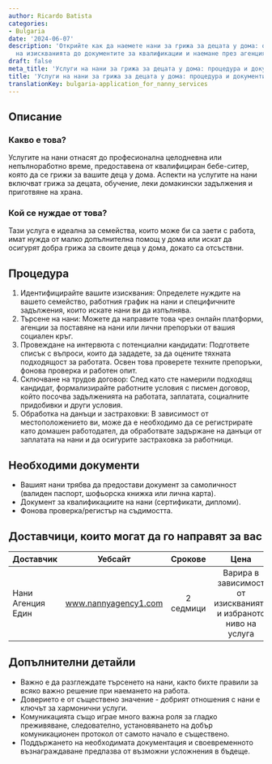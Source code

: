 ```yaml
---
author: Ricardo Batista
categories:
- Bulgaria
date: '2024-06-07'
description: 'Открийте как да наемете нани за грижа за децата у дома: от идентифициране
  на изискванията до документите за квалификации и наемане през агенция за нани.'
draft: false
meta_title: 'Услуги на нани за грижа за децата у дома: процедура и документи'
title: 'Услуги на нани за грижа за децата у дома: процедура и документи'
translationKey: bulgaria-application_for_nanny_services
---
```



## Описание
### Какво е това?
Услугите на нани отнасят до професионална целодневна или непълноработно време, предоставена от квалифициран бебе-ситер, която да се грижи за вашите деца у дома. Аспекти на услугите на нани включват грижа за децата, обучение, леки домакински задължения и приготвяне на храна.

### Кой се нуждае от това?
Тази услуга е идеална за семейства, които може би са заети с работа, имат нужда от малко допълнителна помощ у дома или искат да осигурят добра грижа за своите деца у дома, докато са отсъствни.

## Процедура
1. Идентифицирайте вашите изисквания: Определете нуждите на вашето семейство, работния график на нани и специфичните задължения, които искате нани ви да изпълнява.
2. Търсене на нани: Можете да направите това чрез онлайн платформи, агенции за поставяне на нани или лични препоръки от вашия социален кръг.
3. Провеждане на интервюта с потенциални кандидати: Подгответе списък с въпроси, които да зададете, за да оцените тяхната подходящост за работата. Освен това проверете техните препоръки, фонова проверка и работен опит.
4. Сключване на трудов договор: След като сте намерили подходящ кандидат, формализирайте работните условия с писмен договор, който посочва задълженията на работата, заплатата, социалните придобивки и други условия.
5. Обработка на данъци и застраховки: В зависимост от местоположението ви, може да е необходимо да се регистрирате като домашен работодател, да обработвате задържане на данъци от заплатата на нани и да осигурите застраховка за работници.

## Необходими документи
- Вашият нани трябва да предостави документ за самоличност (валиден паспорт, шофьорска книжка или лична карта).
- Документ за квалификациите на нани (сертификати, дипломи).
- Фонова проверка/регистър на съдимостта.

## Доставчици, които могат да го направят за вас

| Доставчик        |     Уебсайт     |     Срокове    |       Цена      |
| --------------- | --------------- |  :-------------: | :-------------: |
| Нани Агенция Един|  www.nannyagency1.com |      2 седмици    |        Варира в зависимост от изискванията и избраното ниво на услуга      |

## Допълнителни детайли
- Важно е да разглеждате търсенето на нани, както бихте правили за всяко важно решение при наемането на работа.
- Доверието е от съществено значение - добрият отношения с нани е ключът за хармонични услуги.
- Комуникацията също играе много важна роля за гладко преживяване, следователно, установяването на добър комуникационен протокол от самото начало е съществено.
- Поддържането на необходимата документация и своевременното възнаграждаване предпазва от възможни усложнения в бъдеще.